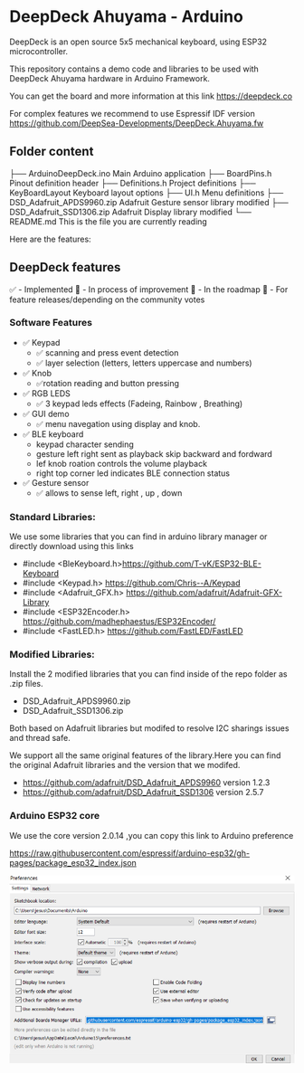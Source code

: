 # DeepDeck Ahuyama - Arduino

DeepDeck is an open source 5x5 mechanical keyboard, using ESP32 microcontroller.

This repository contains a demo code and libraries to be used with DeepDeck Ahuyama hardware
in Arduino Framework.

You can get the board and more information at this link https://deepdeck.co

For complex features we recommend to use Espressif IDF version https://github.com/DeepSea-Developments/DeepDeck.Ahuyama.fw

## Folder content

├── ArduinoDeepDeck.ino        Main Arduino application
├── BoardPins.h                Pinout definition header
├── Definitions.h              Project definitions
├── KeyBoardLayout             Keyboard layout options
├── UI.h                       Menu definitions
├── DSD_Adafruit_APDS9960.zip  Adafruit Gesture sensor library modified
├── DSD_Adafruit_SSD1306.zip   Adafruit Display library modified
└── README.md                  This is the file you are currently reading


Here are the features:

## DeepDeck features

✅ - Implemented
🚧 - In process of improvement
📝 - In the roadmap
💬 - For feature releases/depending on the community votes

### Software Features

- ✅ Keypad 
  - ✅ scanning and press event detection
  - ✅ layer selection (letters, letters uppercase  and numbers)
- ✅ Knob
  - ✅rotation reading and button pressing  
- ✅ RGB LEDS
  - ✅ 3 keypad leds effects (Fadeing, Rainbow , Breathing)
- ✅ GUI demo 
  - ✅ menu navegation using display and knob.
- ✅ BLE keyboard 
  - keypad character sending
  - gesture left right sent as playback skip backward and  fordward
  - lef knob roation controls the volume playback
  - right top corner led indicates BLE connection status
- ✅ Gesture sensor
  - ✅ allows to sense left, right , up , down      

### Standard Libraries:
We use some libraries that you can find in arduino library manager or directly download using this links

- #include <BleKeyboard.h>https://github.com/T-vK/ESP32-BLE-Keyboard
- #include <Keypad.h> https://github.com/Chris--A/Keypad
- #include <Adafruit_GFX.h> https://github.com/adafruit/Adafruit-GFX-Library
- #include <ESP32Encoder.h> https://github.com/madhephaestus/ESP32Encoder/
- #include <FastLED.h> https://github.com/FastLED/FastLED

### Modified Libraries:

Install the  2 modified libraries that you can find inside of the repo folder as .zip files.

- DSD_Adafruit_APDS9960.zip
- DSD_Adafruit_SSD1306.zip

Both based on Adafruit libraries but modifed to resolve I2C sharings issues 
and thread safe.

We support all the same original features of the library.Here you can find the original Adafruit libraries and the version that we modifed.

- https://github.com/adafruit/DSD_Adafruit_APDS9960  version 1.2.3
- https://github.com/adafruit/DSD_Adafruit_SSD1306 version 2.5.7

### Arduino ESP32 core 

We use the core version 2.0.14 ,you can copy this link to Arduino preference 

https://raw.githubusercontent.com/espressif/arduino-esp32/gh-pages/package_esp32_index.json

![Alt text](image.png)
